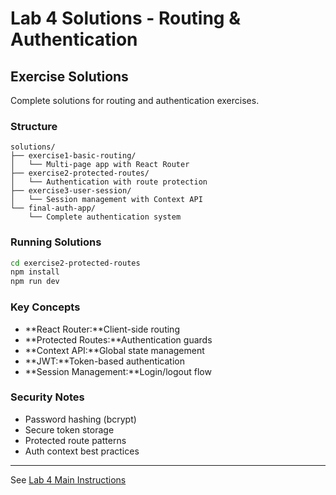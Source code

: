 # Lab 4 Solutions - Routing & Authentication

## Exercise Solutions

Complete solutions for routing and authentication exercises.

### Structure

```
solutions/
├── exercise1-basic-routing/
│   └── Multi-page app with React Router
├── exercise2-protected-routes/
│   └── Authentication with route protection
├── exercise3-user-session/
│   └── Session management with Context API
└── final-auth-app/
    └── Complete authentication system
```

### Running Solutions

```bash
cd exercise2-protected-routes
npm install
npm run dev
```

### Key Concepts

- **React Router:**Client-side routing
- **Protected Routes:**Authentication guards
- **Context API:**Global state management
- **JWT:**Token-based authentication
- **Session Management:**Login/logout flow

### Security Notes

- Password hashing (bcrypt)
- Secure token storage
- Protected route patterns
- Auth context best practices

---

See [Lab 4 Main Instructions](../lab4.md)
